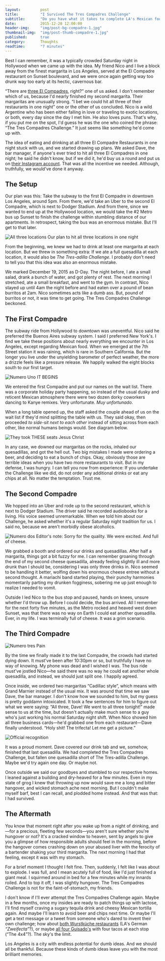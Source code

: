 ```yaml
---
layout:         post
title:          "I Survived The Tres Compadres Challenge"
subtitle:       "Do you have what it takes to complete LA's Mexican food trifecta?"
date:           2015-12-28 12:00:00
header-img:     "img/post-bg-compadre-1.jpg"
thumbnail-img:  "img/post-thumb-compadre-1.jpg"
published:      true
category:       Thoughts
readtime:       "7 minutes"
---
```


<p><span class='illuminated-letter'>B</span>est I can remember, it was a typically crowded Saturday night in Hollywood when we came up with the idea. My friend Nico and I live a block away from the finest margarita in Los Angeles, served at the El Compadre restaurant on Sunset boulevard, and we were once again getting way too drunk way too early at its hectic, cavernous bar.</p>

<p>&ldquo;There are <a href="http://www.elcompadrerestaurant.com/locations" target="blank">three El Compadres</a>, right?&rdquo; one of us asked. I don't remember which of us, because I'd nearly finished my second margarita. Their margaritas are unusually strong. &ldquo;I bet we could hit all three of their restaurants in one night&rdquo; one or the other of us concluded. Nico is a wild Argentine who has been either falling in love or traveling to exotic locations, or both, every day since the day I met him. He also loves puns. That's why, if you put me on the spot, I'd guess he was the one who coined the phrase: &ldquo;The Tres Compadres Challenge.&rdquo; It just seems like something he'd come up with.</p>

<p>The idea of eating and drinking at all three El Compadre Restaurants in one night stuck with us, and we started drawing up plans. We asked Dave, the bar manager, if anyone's ever tried to hit all three El Compadres in one night; he said he didn't know, but if we did it, he'd buy us a round and put us on <a href="http://instagram.com/elcompadrerestaurant" target="blank">their Instagram account</a>. That was all the incentive we needed. Although, truthfully, we would've done it anyway.</p>

<h2 class="section-heading">The Setup</h2>

<p>Our plan was this: Take the subway to the first El Compadre in downtown Los Angeles, around 5pm. From there, we'd take an Uber to the second El Compadre, which is next to Dodger Stadium. And from there, since we wanted to end up at the Hollywood location, we would take the #2 Metro bus up Sunset to finish the challenge within stumbling distance of our apartments. In retrospect, taking the bus was an enormous mistake. But I'll get to that later.</p>

<img src="http://union.io/images/repo/20151228-00--0257c8.jpg" class="full" alt="All three locations">
<span class="caption text-muted">Our plan to hit all three locations in one night</span>

<p>From the beginning, we knew we had to drink at least one margarita at each location. But we threw in something extra: If we ate a full quesadilla at each location, it would also be <i>The Tres-adilla Challenge</i>. I probably don't need to tell you that this idea was also an enormous mistake.</p>

<p>We marked December 19, 2015 as D-Day. The night before, I ate a small salad, drank a bunch of water, and got plenty of rest. The next morning I stretched, ate a small breakfast, and went to the gym. In contrast, Nico stayed up until 4am the night before and had eaten over a pound of bean burritos at 2am. Nico sometimes acts like a dumb ass. But, pound of burritos or not, it was time to get going. The Tres Compadres Challenge beckoned.</p>

<h2 class="section-heading">The First Compadre</h2>
<p>The subway ride from Hollywood to downtown was uneventful. Nico said he preferred the Buenos Aires subway system. I said I preferred New York's. I find we take these positions about nearly everything we encounter in Los Angeles, except regarding Mexican food. When we emerged at the 7th Street station it was raining, which is rare in Southern California. But the longer you live under the unyielding barometer of perfect weather, the more a drizzle feels like a pressure release. We happily walked the eight blocks south to our first target.</p>

<img src="http://union.io/images/repo/20151229-00--59d627.jpg" class="full" alt="Numero Uno">
<span class="caption text-muted">IT BEGINS</span>

<p>We entered the first Compadre and put our names on the wait list. There was a corporate holiday party happening, so instead of the usual dusky and reticent Mexican atmosphere there were two dozen dorky coworkers dancing to Kanye remixes. Very unfortunate. <i>Muy unfortunado</i>.</p>

<p>When a long table opened up, the staff asked the couple ahead of us on the wait list if they'd mind splitting the table with us. They said okay, then proceeded <i>to side-sit next to each other</i> instead of sitting across from each other, like normal humans beings would. See diagram below.</p>

<img src="http://union.io/images/repo/20151229-01--827883.jpg" class="full" alt="They took THESE seats">
<span class="caption text-muted">Jesus Christ</span>

<p>In any case, we downed our margaritas on the rocks, inhaled our quesadillas, and got the hell out. Two big mistakes I made were ordering a beer, and deciding to eat a bunch of chips. Okay, obviously those are terrible ideas when you have two more restaurants to visit. But in my defense, I was hungry. I can tell you now from experience: If you undertake the Challenge like we did, do not order any additional drinks or eat any chips at all. No matter the temptation. Trust me.</p>

<h2 class="section-heading">The Second Compadre</h2>
<p>We hopped into an Uber and rode up to the second restaurant, which is next to Dodger Stadium. The driver said he recorded audiobooks for a living. His voice seemed unremarkable. When we told him about our Challenge, he asked whether it's a regular Saturday night tradition for us. I said no, because we aren't morbidly obese alcoholics.</p>

<img src="http://union.io/images/repo/20151229-02--cf5d49.jpg" class="full" alt="Numero dos">
<span class="caption text-muted">Editor's note: Sorry for the quality. We were excited. And full of cheese.</span>

<p>We grabbed a booth and ordered our drinks and quesadillas. After half a margarita, things got a bit fuzzy for me. I can remember groaning through the end of my second cheese quesadilla, already feeling slightly ill and more drunk than I should be, considering I was only three drinks in. Nico seemed to be handling it better, wolfing down his enormous cheese entree without a second thought. A mariachi band started playing, their punchy harmonies momentarily parting my drunken fogginess, sobering me up just enough to realize I needed to vomit.</p>

<p>Outside I led Nico to the bus stop and paused, hands on knees, unsure whether I'd throw up. Before I could decide, the bus arrived. All I remember for the next forty five minutes, as the Metro rocked and heaved west down Sunset, was that there was no way on Earth I could eat another quesadilla. Ever, in my life. I was terminally full of cheese. It was a grim scenario.</p>

<h2 class="section-heading">The Third Compadre</h2>

<img src="http://union.io/images/repo/20151229-03--bb3d8d.jpg" class="full" alt="Numero tres">
<span class="caption text-muted">Pain</span>

<p>By the time we finally made it to the last Compadre, the crowds had started dying down. It must've been after 10:30pm or so, but truthfully I have no way of knowing. My phone was dead and I wished I was. The bus ride must've jostled Nico&mdash;he said there was no way he could eat another whole quesadilla, and instead, we should just split one. I happily agreed.</p>

<p>Once inside, we ordered two margaritas &ldquo;Cadillac style&rdquo;, which means with Grand Marnier instead of the usual mix. It was around that time we saw Dave, the bar manager. I don't know how we sounded to him, but my guess is pretty goddamn intoxicated. It took a few sentences for him to figure out what we were saying: &ldquo;All three, Dave! We went to all three tonight!&rdquo; made sense to us at the time, but doesn't actually make much sense to a guy who's just working his normal Saturday night shift. When Nico showed him all three business cards&mdash;he'd grabbed one from each restaurant&mdash;Dave finally understood. &ldquo;Holy shit! The trifecta! Let me get a picture.&rdquo;</p>

<img src="http://union.io/images/repo/20151229-04--414f36.jpg" class="full" alt="Official recognition">

<p>It was a proud moment. Dave covered our drink tab and we, somehow, finished that last quesadilla. We had completed the Tres Compadres Challenge, but fallen one quesadilla short of The Tres-adilla Challenge. Maybe we'd try again one day. Or maybe not.</p>

<p>Once outside we said our goodbyes and stumbled to our respective homes. I leaned against a building and dry-heaved for a few minutes. Even in my state of grog I knew that throwing up now would save me a long and bitter hangover, and wicked stomach ache next morning. But I couldn't make myself barf, best I can recall, and plodded home instead. And that was that: I had survived.</p>

<h2 class="section-heading">The Aftermath</h2>
<p>You know that moment right after you wake up from a night of drinking, and&mdash;for a precious, fleeting few seconds&mdash;you aren't sure whether you're hungover or not? It's a cracked window to heaven, sent by angels to give you a glimpse of how responsible adults should feel in the morning, before the hangover comes crashing down on your abused liver with the ferocity of a bartender shaking your third margarita. The next morning I had that feeling, except it was with my stomach.</p>

<p>For a brief moment I thought I felt fine. Then, suddenly, I felt like I was about to explode. I was full, and I mean acutely full of food, like I'd just finished a giant meal. I squirmed around in bed for a few minutes while my innards roiled. And to top it off, I was slightly hungover. The Tres Compadres Challenge is not for the faint-of-stomach, my friends.</p>

<p>I don't know if I'll ever attempt the Tres Compadres Challenge again. Maybe in a few months, once my insides are ready to patch things up with lactose, I'll find myself craving a sugary tequila drink and cheesy Mexican tortilla again. And maybe I'll learn to avoid beer and chips next time. Or maybe I'll get a text message or a tweet from someone who's dared to invent their own challenge; how about <a href="https://goo.gl/maps/mndPdRuJn6z" target="blank">both Wurstküche restaurants</a> (LA's German <i>&ldquo;Zweifecta&rdquo;</i>?), or maybe <a href="https://goo.gl/maps/6ZkJnE8jQQR2" target="blank">all four Guisado's</a> with four tacos at each stop (&ldquo;The 4x4&rdquo;?). The sky's the limit.</p>

<p>Los Angeles is a city with endless potential for dumb ideas. And we should all be thankful. Because these kinds of dumb ideas leave you with the most brilliant memories.</p>
